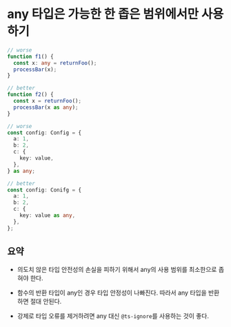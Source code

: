 # any 타입은 가능한 한 좁은 범위에서만 사용하기

```ts
// worse
function f1() {
  const x: any = returnFoo();
  processBar(x);
}

// better
function f2() {
  const x = returnFoo();
  processBar(x as any);
}

// worse
const config: Config = {
  a: 1,
  b: 2,
  c: {
    key: value,
  },
} as any;

// better
const config: Conifg = {
  a: 1,
  b: 2,
  c: {
    key: value as any,
  },
};
```

## 요약

- 의도치 않은 타입 안전성의 손실을 피하기 위해서 any의 사용 범위를 최소한으로 좁혀야 한다.

- 함수의 반환 타입이 any인 경우 타입 안정성이 나빠진다.
  따라서 any 타입을 반환하면 절대 안된다.

- 강제로 타입 오류를 제거하려면 any 대신 `@ts-ignore`를 사용하는 것이 좋다.
